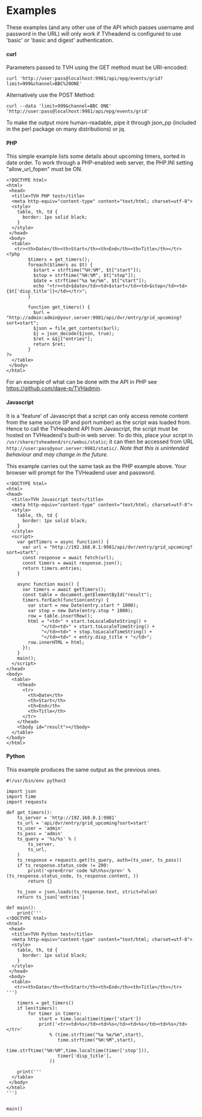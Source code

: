 # Examples

These examples (and any other use of the API which passes username and password in the URL) will only work if TVheadend is configured to use 'basic' or 'basic and digest' authentication.

#### curl

Parameters passed to TVH using the GET method must be URI-encoded:

`curl 'http://user:pass@localhost:9981/api/epg/events/grid?limit=999&channel=BBC%20ONE'`

Alternatively use the POST Method:

`curl --data 'limit=999&channel=BBC ONE' 'http://user:pass@localhost:9981/api/epg/events/grid'`

To make the output more human-readable, pipe it through json\_pp (included in the perl package on many distributions) or jq.

#### PHP

This simple example lists some details about upcoming timers, sorted in date order. To work through a PHP-enabled web server, the PHP.INI setting "allow\_url\_fopen" must be ON.

```
<!DOCTYPE html>
<html>
 <head>
  <title>TVH PHP test</title>
  <meta http-equiv="content-type" content="text/html; charset=utf-8">
  <style>
    table, th, td {
      border: 1px solid black;
    }
  </style>
 </head>
 <body>
  <table>
   <tr><th>Date</th><th>Start</th><th>End</th><th>Title</th></tr>
<?php
        $timers = get_timers();
        foreach($timers as $t) {
          $start = strftime("%H:%M", $t["start"]);
          $stop = strftime("%H:%M", $t["stop"]);
          $date = strftime("%a %e/%m", $t["start"]);
          echo "<tr><td>$date</td><td>$start</td><td>$stop</td><td>{$t['disp_title']}</td></tr>";
        }

        function get_timers() {
          $url = "http://admin:admin@your.server:9981/api/dvr/entry/grid_upcoming?sort=start";
          $json = file_get_contents($url);
          $j = json_decode($json, true);
          $ret = &$j["entries"];
          return $ret;
        }
?>
  </table>
 </body>
</html>

```

For an example of what can be done with the API in PHP see https://github.com/dave-p/TVHadmin.

#### Javascript

It is a 'feature' of Javascript that a script can only access remote content from the same source (IP and port number) as the script was loaded from. Hence to call the TVHeadend API from Javascript, the script must be hosted on TVHeadend's built-in web server. To do this, place your script in `/usr/share/tvheadend/src/webui/static`; it can then be accessed from URL `http://user:pass@your.server:9981/static/`. _Note that this is unintended behaviour and may change in the future._

This example carries out the same task as the PHP example above. Your browser will prompt for the TVHeadend user and password.

```
<!DOCTYPE html>
<html>
<head>
  <title>TVH Javascript test</title>
  <meta http-equiv="content-type" content="text/html; charset=utf-8">
  <style>
    table, th, td {
      border: 1px solid black;
    }
  </style>
  <script>
    var getTimers = async function() {
      var url = "http://192.168.0.1:9981/api/dvr/entry/grid_upcoming?sort=start";
      const response = await fetch(url);
      const timers = await response.json();
      return timers.entries;
    }

    async function main() { 
      var timers = await getTimers(); 
      const table = document.getElementById("result");
      timers.forEach(function(entry) {
        var start = new Date(entry.start * 1000);
        var stop = new Date(entry.stop * 1000);
        row = table.insertRow();
        html = "<td>" + start.toLocaleDateString() +
             "</td><td>" + start.toLocaleTimeString() +
             "</td><td>" + stop.toLocaleTimeString() +
             "</td><td>" + entry.disp_title + "</td>";
        row.innerHTML = html;
      });
    } 
    main(); 
  </script>
</head>
<body>
  <table>
    <thead>
      <tr>
        <th>Date</th>
        <th>Start</th>
        <th>End</th>
        <th>Title</th>
      </tr>
    </thead>
    <tbody id="result"></tbody>
  </table>
</body>
</html>
```

#### Python

This example produces the same output as the previous ones.

```
#!/usr/bin/env python3

import json
import time
import requests

def get_timers():
    ts_server = 'http://192.168.0.1:9981'
    ts_url = 'api/dvr/entry/grid_upcoming?sort=start'
    ts_user = 'admin'
    ts_pass = 'admin'
    ts_query = '%s/%s' % (
        ts_server,
        ts_url,
    )
    ts_response = requests.get(ts_query, auth=(ts_user, ts_pass))
    if ts_response.status_code != 200:
        print('<pre>Error code %d\n%s</pre>' % (ts_response.status_code, ts_response.content, ))
        return {}

    ts_json = json.loads(ts_response.text, strict=False)
    return ts_json['entries']

def main():
    print('''
<!DOCTYPE html>
<html>
 <head>
  <title>TVH Python test</title>
  <meta http-equiv="content-type" content="text/html; charset=utf-8">
  <style>
    table, th, td {
      border: 1px solid black;
    }
  </style>
 </head>
 <body>
  <table>
   <tr><th>Date</th><th>Start</th><th>End</th><th>Title</th></tr>
''')

    timers = get_timers()
    if len(timers):
        for timer in timers:
            start = time.localtime(timer['start'])
            print('<tr><td>%s</td><td>%s</td><td>%s</td><td>%s</td></tr>'
                % (time.strftime("%a %e/%m",start),
                   time.strftime("%H:%M",start),
                   time.strftime("%H:%M",time.localtime(timer['stop'])),
                   timer['disp_title'],
                ))
                
    print('''
  </table>
 </body>
</html>
''')


main()
```
